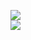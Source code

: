 [![](https://img.shields.io/badge/Made%20With-Github%20Spray-lightgrey.svg?style=for-the-badge&logo=github)](https://github.com/Annihil/github-spray#21570)  
[![](https://i.imgur.com/2DrTn0Z.gif)](https://github.com/Annihil/github-spray)